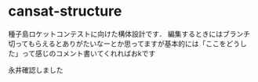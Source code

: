 # cansat-structure
種子島ロケットコンテストに向けた構体設計です．
編集するときにはブランチ切ってもらえるとありがたいなーとか思ってますが基本的には「ここをどうした」って感じのコメント書いてくれればおkです

永井確認しました
